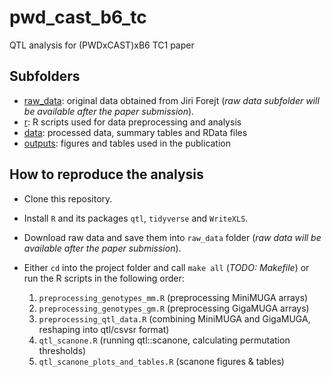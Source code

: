 # pwd_cast_b6_tc
QTL analysis for (PWDxCAST)xB6 TC1 paper

## Subfolders

  * [raw_data](raw_data/): original data obtained from Jiri Forejt (*raw data subfolder will be available after the paper submission*).
  * [r](r/): R scripts used for data preprocessing and analysis
  * [data](data/): processed data, summary tables and RData files
  * [outputs](outputs/): figures and tables used in the publication

## How to reproduce the analysis

 * Clone this repository. 
 * Install `R` and its packages `qtl`, `tidyverse` and `WriteXLS`.
 * Download raw data and save them into `raw_data` folder (*raw data will be available after the paper submission*).
 * Either `cd` into the project folder and call `make all` (*TODO: Makefile*) or run the R scripts in the following order:
 
    1. `preprocessing_genotypes_mm.R` (preprocessing MiniMUGA arrays)
    1. `preprocessing_genotypes_gm.R` (preprocessing GigaMUGA arrays)
    1. `preprocessing_qtl_data.R` (combining MiniMUGA and GigaMUGA, reshaping into qtl/csvsr format)
    1. `qtl_scanone.R` (running qtl::scanone, calculating permutation thresholds)
    1. `qtl_scanone_plots_and_tables.R`  (scanone figures & tables)
    
    
